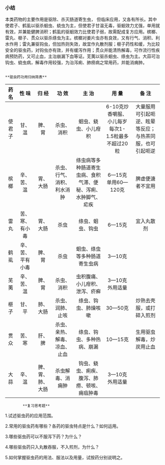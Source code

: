 ### 小结

 本类药物的主要作用是驱除、杀灭肠道寄生虫， 但临床应用，又各有所长。其中使君子、鹤虱以驱杀蛔虫、蛲虫为主，但使君子甘温无毒，驱蛔效力尤强，单用就有效，并兼能健脾消积；鹤虱的驱蛔效力比使君子弱，故需配成复方应用。槟榔、雷丸、榧子、贯众以驱杀绦虫为主。槟榔对姜片虫亦有良效，又有行气、消积、利水作用；雷丸兼驱钩虫，但加热则失效，故宜作丸散剂服；榧子药性和缓，为比较安全的驱虫药，对钩虫亦有效，并有缓泻作用；贯众并能清热解毒，可作流行性疾病预防药，又可止血，主治崩漏下血等证。芜荑以驱杀蛔虫、绦虫为主。大蒜可治钩虫、蛲虫病，解毒作用较强，为治泻痢、肺痨病之常用药，并能消痈肿。

                                                                         **驱虫药功用归纳简表**

| 药 名  |      性 味       |      归 经       |            功 效             |                            主 治                             |                       用 量                       |                          备 注                           |
| :----: | :--------------: | :--------------: | :--------------------------: | :----------------------------------------------------------: | :-----------------------------------------------: | :------------------------------------------------------: |
| 使君子 |      甘、温      |      脾、胃      |          杀虫、消积          |                     蛔虫、蛲虫、小儿疳积                     | 6-10克炒香嚼服、小儿每岁每次1-1.5粒最多不超过20粒 | 大量服用可引起呃逆、眩晕等反应；与热茶同服，也可引起呃逆 |
|  槟榔  |    辛、苦、温    |     胃、大肠     |  杀虫、行气、消积、利水消肿  | 绦虫病等多种肠道寄生虫病、食积气滞、便秘、泻痢、水肿脚气、疟疾 |                6—15克单用60—120克                 |                     脾虚便溏者不宜用                     |
|  雷丸  |  苦、寒、有小毒  |     胃、大肠     |             杀虫             |                       绦虫、蛔虫、钩虫                       |                      6—15克                       |                        宜入丸散剂                        |
|  鹤虱  | 辛、苦、平有小毒 |      脾、胃      |             杀虫             |                 蛔虫、绦虫等多种肠道寄生虫病                 |                      3—10克                       |                                                          |
|  芜荑  |    辛、苦、温    |      脾、胃      |          杀虫、消积          |                虫积腹痛、小儿疳积、泄泻、疥癣                |                  3—10克外用适量                   |                                                          |
|  榧子  |      甘、平      |     肺、大肠     |       杀虫、润肺、止咳       |                     绦虫、钩虫、肺燥咳嗽                     |                      30—50克                      |                 炒熟去壳服，或打碎入煎剂                 |
|  贯众  |      苦、寒      |      肝、脾     | 杀虫、亲热、解毒、凉血、止血 |                  绦虫、钩虫、多种热病、崩漏                  |                      10—15克                      |                 生用驱虫解毒，炒炭用止血                 |
|  大蒜  |      辛、温      | 脾、胃、肺、大肠 |       杀虫解毒、消痈肿       |         钩虫、蛲虫、痢疾、腹泻、肺痨、顿咳、痈疽肿毒         |                  3—10克外用适量                   |                                                          |

            **复习思考题**

1.试述驱虫药的应用范围。

2.常用的驱虫药有哪些？各药的驱虫特点是什么？如何运用。

3.哪些驱虫药可以不服泻下药？为什么？

4.哪些驱虫药只入丸散吞服，不入煎剂，为什么？

5.如何掌握驱虫药的用法、服法以及用量，试按药分别说明之。
